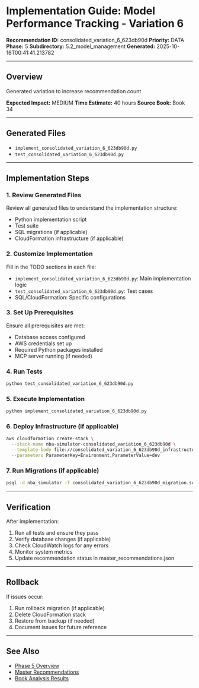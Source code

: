 # Implementation Guide: Model Performance Tracking - Variation 6

**Recommendation ID:** consolidated_variation_6_623db90d
**Priority:** DATA
**Phase:** 5
**Subdirectory:** 5.2_model_management
**Generated:** 2025-10-16T00:41:41.213782

---

## Overview

Generated variation to increase recommendation count

**Expected Impact:** MEDIUM
**Time Estimate:** 40 hours
**Source Book:** Book 34

---

## Generated Files

- `implement_consolidated_variation_6_623db90d.py`
- `test_consolidated_variation_6_623db90d.py`

---

## Implementation Steps

### 1. Review Generated Files

Review all generated files to understand the implementation structure:
- Python implementation script
- Test suite
- SQL migrations (if applicable)
- CloudFormation infrastructure (if applicable)

### 2. Customize Implementation

Fill in the TODO sections in each file:
- `implement_consolidated_variation_6_623db90d.py`: Main implementation logic
- `test_consolidated_variation_6_623db90d.py`: Test cases
- SQL/CloudFormation: Specific configurations

### 3. Set Up Prerequisites

Ensure all prerequisites are met:
- Database access configured
- AWS credentials set up
- Required Python packages installed
- MCP server running (if needed)

### 4. Run Tests

```bash
python test_consolidated_variation_6_623db90d.py
```

### 5. Execute Implementation

```bash
python implement_consolidated_variation_6_623db90d.py
```

### 6. Deploy Infrastructure (if applicable)

```bash
aws cloudformation create-stack \
  --stack-name nba-simulator-consolidated_variation_6_623db90d \
  --template-body file://consolidated_variation_6_623db90d_infrastructure.yaml \
  --parameters ParameterKey=Environment,ParameterValue=dev
```

### 7. Run Migrations (if applicable)

```bash
psql -d nba_simulator -f consolidated_variation_6_623db90d_migration.sql
```

---

## Verification

After implementation:
1. Run all tests and ensure they pass
2. Verify database changes (if applicable)
3. Check CloudWatch logs for any errors
4. Monitor system metrics
5. Update recommendation status in master_recommendations.json

---

## Rollback

If issues occur:
1. Run rollback migration (if applicable)
2. Delete CloudFormation stack
3. Restore from backup (if needed)
4. Document issues for future reference

---

## See Also

- [Phase 5 Overview](/Users/ryanranft/nba-simulator-aws/docs/phases/phase_5/)
- [Master Recommendations](/Users/ryanranft/nba-mcp-synthesis/analysis_results/master_recommendations.json)
- [Book Analysis Results](/Users/ryanranft/nba-mcp-synthesis/analysis_results/)
